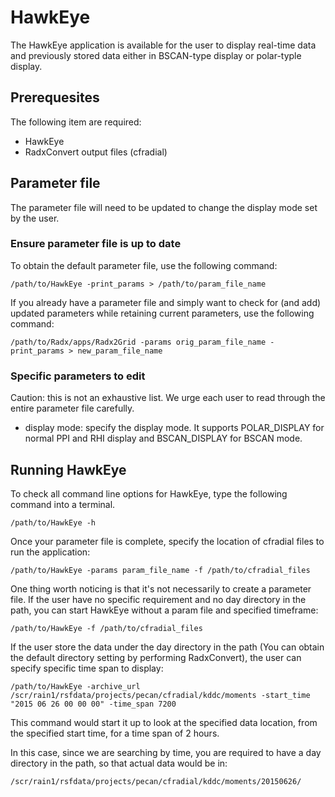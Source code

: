 # HawkEye

The HawkEye application is available for the user to display real-time data and previously stored data either in BSCAN-type display or polar-typle display.

## Prerequesites
The following item are required:
- HawkEye
- RadxConvert output files (cfradial)

## Parameter file
The parameter file will need to be updated to change the display mode set by the user.

### Ensure parameter file is up to date
To obtain the default parameter file, use the following command:

```terminal
/path/to/HawkEye -print_params > /path/to/param_file_name
```

If you already have a parameter file and simply want to check for (and add) updated parameters while retaining current parameters, use the following command:

```terminal
/path/to/Radx/apps/Radx2Grid -params orig_param_file_name -print_params > new_param_file_name
```

### Specific parameters to edit
Caution: this is not an exhaustive list. We urge each user to read through the entire parameter file carefully.

- display mode: specify the display mode. It supports POLAR_DISPLAY for normal PPI and RHI display and BSCAN_DISPLAY for BSCAN mode.

## Running HawkEye
To check all command line options for HawkEye, type the following command into a terminal.

```terminal
/path/to/HawkEye -h
```

Once your parameter file is complete, specify the location of cfradial files to run the application:
```terminal
/path/to/HawkEye -params param_file_name -f /path/to/cfradial_files 
```


One thing worth noticing is that it's not necessarily to create a parameter file. If the user have no specific requirement and no day directory in the path, you can start HawkEye without a param file and specified timeframe:
```terminal
/path/to/HawkEye -f /path/to/cfradial_files 
```

If the user store the data under the day directory in the path (You can obtain the default directory setting by performing RadxConvert), the user can specify specific time span to display:
```terminal
/path/to/HawkEye -archive_url /scr/rain1/rsfdata/projects/pecan/cfradial/kddc/moments -start_time "2015 06 26 00 00 00" -time_span 7200
```
This command would start it up to look at the specified data location, from the specified start time, for a time span of 2 hours.

In this case, since we are searching by time, you are required to have a day directory in the path, so that actual data would be in:
```terminal
/scr/rain1/rsfdata/projects/pecan/cfradial/kddc/moments/20150626/
```

